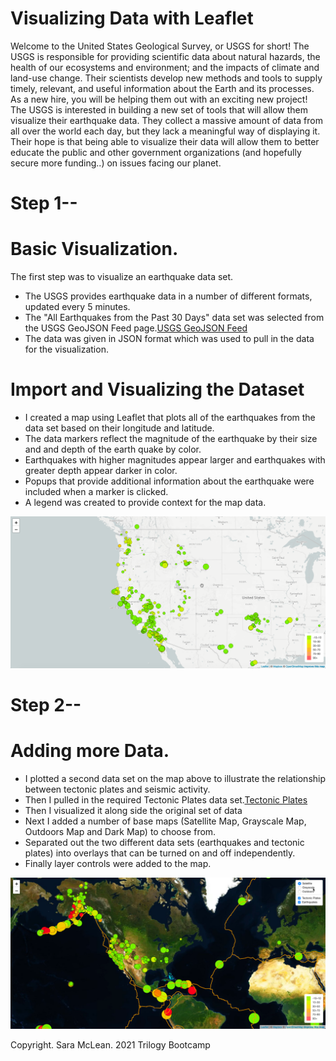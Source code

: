 # Visualizing Data with Leaflet
Welcome to the United States Geological Survey, or USGS for short! The USGS is responsible for providing scientific data about natural hazards, the health of our ecosystems and environment; and the impacts of climate and land-use change. Their scientists develop new methods and tools to supply timely, relevant, and useful information about the Earth and its processes. As a new hire, you will be helping them out with an exciting new project!
The USGS is interested in building a new set of tools that will allow them visualize their earthquake data. They collect a massive amount of data from all over the world each day, but they lack a meaningful way of displaying it. Their hope is that being able to visualize their data will allow them to better educate the public and other government organizations (and hopefully secure more funding..) on issues facing our planet.

# Step 1--
# Basic Visualization.

The first step was to visualize an earthquake data set.
- The USGS provides earthquake data in a number of different formats, updated every 5 minutes.
- The "All Earthquakes from the Past 30 Days" data set was selected from the USGS GeoJSON Feed page.[USGS GeoJSON Feed](https://earthquake.usgs.gov/earthquakes/feed/v1.0/geojson.php)
- The data was given in JSON format which was used to pull in the data for the visualization.

# Import and Visualizing the Dataset

- I created a map using Leaflet that plots all of the earthquakes from the data set based on their longitude and latitude.
- The data markers reflect the magnitude of the earthquake by their size and and depth of the earth quake by color.
- Earthquakes with higher magnitudes appear larger and earthquakes with greater depth appear darker in color.
- Popups that provide additional information about the earthquake were included when a marker is clicked.
- A legend was created to provide context for the map data.

![image](https://github.com/saramclean17/UCI_Homework_McLean/blob/master/Leaflet-Challenge/images/2-BasicMap.png)

# Step 2--
# Adding more Data.

- I plotted a second data set on the map above to illustrate the relationship between tectonic plates and seismic activity.
- Then I pulled in the required Tectonic Plates data set.[Tectonic Plates](https://github.com/fraxen/tectonicplates)
- Then I visualized it along side the original set of data
- Next I added a number of base maps (Satellite Map, Grayscale Map, Outdoors Map and Dark Map) to choose from.
- Separated out the two different data sets (earthquakes and tectonic plates) into overlays that can be turned on and off independently.
- Finally layer controls were added to the map.

![image](https://github.com/saramclean17/UCI_Homework_McLean/blob/master/Leaflet-Challenge/images/5-Advanced.png)

Copyright. Sara McLean. 2021 Trilogy Bootcamp
